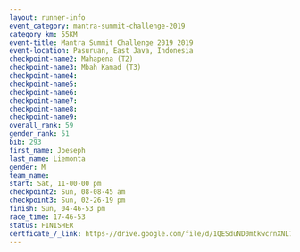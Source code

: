 ```yaml
---
layout: runner-info 
event_category: mantra-summit-challenge-2019 
category_km: 55KM 
event-title: Mantra Summit Challenge 2019 2019 
event-location: Pasuruan, East Java, Indonesia 
checkpoint-name2: Mahapena (T2) 
checkpoint-name3: Mbah Kamad (T3) 
checkpoint-name4: 
checkpoint-name5: 
checkpoint-name6: 
checkpoint-name7: 
checkpoint-name8: 
checkpoint-name9: 
overall_rank: 59
gender_rank: 51
bib: 293
first_name: Joeseph
last_name: Liemonta
gender: M
team_name: 
start: Sat, 11-00-00 pm
checkpoint2: Sun, 08-08-45 am
checkpoint3: Sun, 02-26-19 pm
finish: Sun, 04-46-53 pm
race_time: 17-46-53
status: FINISHER
certficate_/_link: https-//drive.google.com/file/d/1QESduND0mtkwcrnXNL7DVa7v6rz_xBQr/view?usp=sharing
---
```

